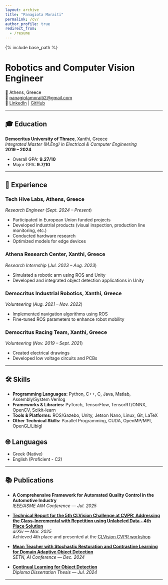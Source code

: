 ```yaml
---
layout: archive
title: "Panagiota Moraiti"
permalink: /cv/
author_profile: true
redirect_from:
  - /resume
---
```


{% include base_path %}

# Robotics and Computer Vision Engineer  
📍 Athens, Greece  
📧 [panagiotamoraiti2@gmail.com](mailto:panagiotamoraiti2@gmail.com)  
🔗 [LinkedIn](https://www.linkedin.com/in/p-moraiti/) | [GitHub](https://github.com/panagiotamoraiti)

---

## 🎓 Education

**Democritus University of Thrace**, Xanthi, Greece  
*Integrated Master (M.Eng) in Electrical & Computer Engineering*  
**2019 – 2024**  
- Overall GPA: **9.27/10**  
- Major GPA: **9.7/10**

---

## 💼 Experience

### **Tech Hive Labs**, Athens, Greece  
*Research Engineer* (*Sept. 2024 – Present*)  
- Participated in European Union funded projects  
- Developed industrial products (visual inspection, production line monitoring, etc.)  
- Conducted hardware research  
- Optimized models for edge devices

### **Athena Research Center**, Xanthi, Greece  
*Research Internship* (*Jul. 2023 – Aug. 2023*)  
- Simulated a robotic arm using ROS and Unity  
- Developed and integrated object detection applications in Unity

### **Democritus Industrial Robotics**, Xanthi, Greece  
*Volunteering* (*Aug. 2021 – Nov. 2022*)  
- Implemented navigation algorithms using ROS  
- Fine-tuned ROS parameters to enhance robot mobility

### **Democritus Racing Team**, Xanthi, Greece  
*Volunteering* (*Nov. 2019 – Sept. 2021*)  
- Created electrical drawings  
- Developed low voltage circuits and PCBs

---

## 🛠️ Skills

- **Programming Languages:** Python, C++, C, Java, Matlab, Assembly/System Verilog  
- **Frameworks & Libraries:** PyTorch, TensorFlow, TensorRT/ONNX, OpenCV, Scikit-learn  
- **Tools & Platforms:** ROS/Gazebo, Unity, Jetson Nano, Linux, Git, LaTeX  
- **Other Technical Skills:** Parallel Programming, CUDA, OpenMP/MPI, OpenGL/Libigl  

## 🌐 Languages
- Greek (Native)
- English (Proficient - C2)

---

## 📚 Publications

- **A Comprehensive Framework for Automated Quality Control in the Automotive Industry**  
  *IEEE/ASME AIM Conference* — *Jul. 2025*  

- **[Technical Report for the 5th CLVision Challenge at CVPR: Addressing the Class-Incremental with Repetition using Unlabeled Data - 4th Place Solution](https://arxiv.org/abs/2503.15697)**  
  *arXiv* — *Mar. 2025*  
  Achieved 4th place and presented at the [CLVision CVPR workshop](https://sites.google.com/view/clvision2024)  

- **[Mean Teacher with Stochastic Restoration and Contrastive Learning for Domain Adaptive Object Detection](https://dl.acm.org/doi/10.1145/3688671.3688755)**  
  *SETN, AI Conference* — *Dec. 2024*

- **[Continual Learning for Object Detection](https://drive.google.com/file/d/1GbQM4dtU-hiPv5iGilRl1_kHJ-4HBvYB/view)**  
  *Diploma Dissertation Thesis* — *Jul. 2024*

---
